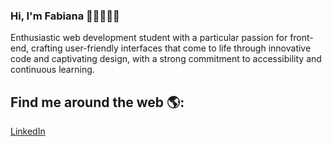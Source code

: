 ### Hi, I'm Fabiana 👋🏼👩🏽‍💻

Enthusiastic web development student with a particular passion for front-end, crafting user-friendly interfaces that come to life through innovative code and captivating design, with a strong commitment to accessibility and continuous learning.

## Find me around the web 🌎:
<a href="https://www.linkedin.com/in/fabiana-campos1/">LinkedIn</a>
